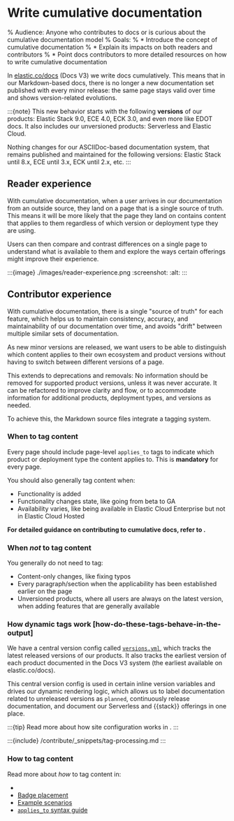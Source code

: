 # Write cumulative documentation

% Audience: Anyone who contributes to docs or is curious about the cumulative documentation model
% Goals:
%   * Introduce the concept of cumulative documentation
%   * Explain its impacts on both readers and contributors
%   * Point docs contributors to more detailed resources on how to write cumulative documentation

In [elastic.co/docs](https://elastic.co/docs) (Docs V3) we write docs cumulatively. This means that in our Markdown-based docs, there is no longer a new documentation set published with every minor release: the same page stays valid over time and shows version-related evolutions.

:::{note}
This new behavior starts with the following **versions** of our products: Elastic Stack 9.0, ECE 4.0, ECK 3.0, and even more like EDOT docs. It also includes our unversioned products: Serverless and Elastic Cloud.

Nothing changes for our ASCIIDoc-based documentation system, that remains published and maintained for the following versions: Elastic Stack until 8.x, ECE until 3.x, ECK until 2.x, etc.
:::

## Reader experience

With cumulative documentation, when a user arrives in our documentation from an outside source, they land on a page that is a single source of truth. This means it will be more likely that the page they land on contains content that applies to them regardless of which version or deployment type they are using.

Users can then compare and contrast differences on a single page to understand what is available to them and explore the ways certain offerings might improve their experience.

:::{image} ./images/reader-experience.png
:screenshot:
:alt:
:::

## Contributor experience

With cumulative documentation, there is a single "source of truth" for each feature, which helps us to maintain consistency, accuracy, and maintainability of our documentation over time, and avoids "drift" between multiple similar sets of documentation.

As new minor versions are released, we want users to be able to distinguish which content applies to their own ecosystem and product versions without having to switch between different versions of a page.

This extends to deprecations and removals: No information should be removed for supported product versions, unless it was never accurate. It can be refactored to improve clarity and flow, or to accommodate information for additional products, deployment types, and versions as needed.

To achieve this, the Markdown source files integrate a tagging system.

### When to tag content

Every page should include page-level `applies_to` tags to indicate which product or deployment type
the content applies to. This is **mandatory** for every page.

You should also generally tag content when:

* Functionality is added
* Functionality changes state, like going from beta to GA
* Availability varies, like being available in Elastic Cloud Enterprise but not in Elastic Cloud Hosted

**For detailed guidance on contributing to cumulative docs, refer to [](/contribute/cumulative-docs/guidelines.md).**

### When _not_ to tag content

You generally do not need to tag:

* Content-only changes, like fixing typos
* Every paragraph/section when the applicability has been established earlier on the page
* Unversioned products, where all users are always on the latest version,
  when adding features that are generally available

### How dynamic tags work [how-do-these-tags-behave-in-the-output]

We have a central version config called [`versions.yml`](https://github.com/elastic/docs-builder/blob/main/config/versions.yml), which tracks the latest released versions of our products. It also tracks the earliest version of each product documented in the Docs V3 system (the earliest available on elastic.co/docs).

This central version config is used in certain inline version variables and drives our dynamic rendering logic, which allows us to label documentation related to unreleased versions as `planned`, continuously release documentation, and document our Serverless and {{stack}} offerings in one place.

:::{tip}
Read more about how site configuration works in [](/configure/site/index.md).
:::

:::{include} /contribute/_snippets/tag-processing.md
:::

### How to tag content

Read more about _how_ to tag content in:

* [](/contribute/cumulative-docs/guidelines.md)
* [Badge placement](/contribute/cumulative-docs/badge-placement.md)
* [Example scenarios](/contribute/cumulative-docs/example-scenarios.md)
* [`applies_to` syntax guide](/syntax/applies.md)
